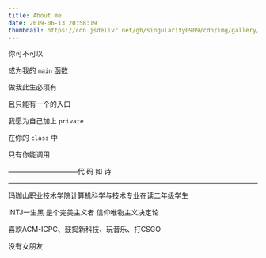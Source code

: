 ```yaml
---
title: About me
date: 2019-06-13 20:58:19
thumbnail: https://cdn.jsdelivr.net/gh/singularity0909/cdn/img/gallery/amazing-landscape-2.jpg
---
```


你可不可以

成为我的 `main` 函数

做我此生必须有

且只能有一个的入口

我愿为自己加上 `private`

在你的 `class` 中

只有你能调用

——————————代 码 如 诗

---
玛珈山职业技术学院计算机科学与技术专业在读二年级学生

INTJ一生黑 是个完美主义者 信仰唯物主义决定论

喜欢ACM-ICPC、鼓捣新科技、玩音乐、打CSGO

没有女朋友